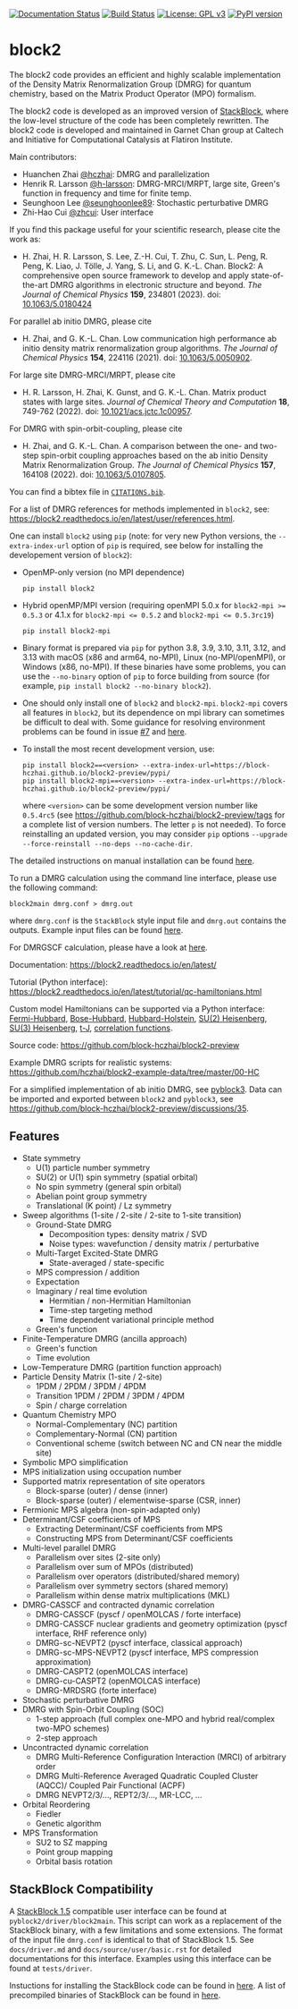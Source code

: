 
[![Documentation Status](https://readthedocs.org/projects/block2/badge/?version=latest)](https://block2.readthedocs.io/en/latest/?badge=latest)
[![Build Status](https://github.com/block-hczhai/block2-preview/workflows/build/badge.svg)](https://github.com/block-hczhai/block2-preview/actions/workflows/build.yml)
[![License: GPL v3](https://img.shields.io/badge/License-GPLv3-blue.svg)](https://www.gnu.org/licenses/gpl-3.0)
[![PyPI version](https://badge.fury.io/py/block2.svg)](https://badge.fury.io/py/block2)

block2
======

The block2 code provides an efficient and highly scalable
implementation of the Density Matrix Renormalization Group (DMRG) for quantum chemistry,
based on the Matrix Product Operator (MPO) formalism.

The block2 code is developed as an improved version of [StackBlock](https://sanshar.github.io/Block/),
where the low-level structure of the code has been completely rewritten.
The block2 code is developed and maintained in Garnet Chan group at Caltech
and Initiative for Computational Catalysis at Flatiron Institute.

Main contributors:

* Huanchen Zhai [@hczhai](https://github.com/hczhai): DMRG and parallelization
* Henrik R. Larsson [@h-larsson](https://github.com/h-larsson): DMRG-MRCI/MRPT, large site, Green's function in frequency and time for finite temp.  
* Seunghoon Lee [@seunghoonlee89](https://github.com/seunghoonlee89): Stochastic perturbative DMRG
* Zhi-Hao Cui [@zhcui](https://github.com/zhcui): User interface

If you find this package useful for your scientific research, please cite the work as:

 - H. Zhai, H. R. Larsson, S. Lee, Z.-H. Cui, T. Zhu, C. Sun, L. Peng, R. Peng, K. Liao, J. Tölle, J. Yang, S. Li, and G. K.-L. Chan. Block2: A comprehensive open source framework to develop and apply state-of-the-art DMRG algorithms in electronic structure and beyond. *The Journal of Chemical Physics* **159**, 234801 (2023). doi: [10.1063/5.0180424](https://doi.org/10.1063/5.0180424)

For parallel ab initio DMRG, please cite

 - H. Zhai, and G. K.-L. Chan. Low communication high performance ab initio density matrix renormalization group algorithms. *The Journal of Chemical Physics* **154**, 224116 (2021). doi: [10.1063/5.0050902](https://doi.org/10.1063/5.0050902).

For large site DMRG-MRCI/MRPT, please cite

 - H. R. Larsson, H. Zhai, K. Gunst, and G. K.-L. Chan. Matrix product states with large sites. *Journal of Chemical Theory and Computation* **18**, 749-762 (2022). doi: [10.1021/acs.jctc.1c00957](https://doi.org/10.1021/acs.jctc.1c00957).

For DMRG with spin-orbit-coupling, please cite

 - H. Zhai, and G. K.-L. Chan. A comparison between the one- and two-step spin-orbit coupling approaches based on the ab initio Density Matrix Renormalization Group. *The Journal of Chemical Physics* **157**, 164108 (2022). doi: [10.1063/5.0107805](https://doi.org/10.1063/5.0107805).

You can find a bibtex file in [`CITATIONS.bib`](https://github.com/block-hczhai/block2-preview/blob/master/CITATIONS.bib).

For a list of DMRG references for methods implemented in ``block2``, see: https://block2.readthedocs.io/en/latest/user/references.html.

One can install ``block2`` using ``pip`` (note: for very new Python versions, the ``--extra-index-url`` option of ``pip`` is required, see below for installing the developement version of ``block2``):

* OpenMP-only version (no MPI dependence)

      pip install block2

* Hybrid openMP/MPI version (requiring openMPI 5.0.x for ``block2-mpi >= 0.5.3`` or 4.1.x for ``block2-mpi <= 0.5.2`` and ``block2-mpi <= 0.5.3rc19``)

      pip install block2-mpi

* Binary format is prepared via ``pip`` for python 3.8, 3.9, 3.10, 3.11, 3.12, and 3.13 with macOS (x86 and arm64, no-MPI), Linux (no-MPI/openMPI), or Windows (x86, no-MPI). If these binaries have some problems, you can use the ``--no-binary`` option of ``pip`` to force building from source (for example, ``pip install block2 --no-binary block2``).

* One should only install one of ``block2`` and ``block2-mpi``. ``block2-mpi`` covers all features in ``block2``, but its dependence on mpi library can sometimes be difficult to deal with. Some guidance for resolving environment problems can be found in issue [#7](https://github.com/block-hczhai/block2-preview/issues/7) and [here](https://block2.readthedocs.io/en/latest/user/installation.html#installation-with-anaconda).

* To install the most recent development version, use:

      pip install block2==<version> --extra-index-url=https://block-hczhai.github.io/block2-preview/pypi/
      pip install block2-mpi==<version> --extra-index-url=https://block-hczhai.github.io/block2-preview/pypi/

  where ``<version>`` can be some development version number like ``0.5.4rc5`` (see https://github.com/block-hczhai/block2-preview/tags for a complete list of version numbers. The letter ``p`` is not needed). To force reinstalling an updated version, you may consider ``pip`` options ``--upgrade --force-reinstall --no-deps --no-cache-dir``.

The detailed instructions on manual installation can be found [here](https://block2.readthedocs.io/en/latest/user/installation.html#manual-installation).

To run a DMRG calculation using the command line interface, please use the following command:

    block2main dmrg.conf > dmrg.out

where ``dmrg.conf`` is the ``StackBlock`` style input file and ``dmrg.out`` contains the outputs.
Example input files can be found [here](https://block2.readthedocs.io/en/latest/user/basic.html).

For DMRGSCF calculation, please have a look at [here](https://block2.readthedocs.io/en/latest/user/dmrg-scf.html).

Documentation: https://block2.readthedocs.io/en/latest/

Tutorial (Python interface): https://block2.readthedocs.io/en/latest/tutorial/qc-hamiltonians.html

Custom model Hamiltonians can be supported via a Python interface: [Fermi-Hubbard](https://block2.readthedocs.io/en/latest/tutorial/hubbard.html), [Bose-Hubbard](https://block2.readthedocs.io/en/latest/tutorial/custom-hamiltonians.html#Bose-Hubbard-Model), [Hubbard-Holstein](https://block2.readthedocs.io/en/latest/tutorial/custom-hamiltonians.html#The-Hubbard-Holstein-Model), [SU(2) Heisenberg](https://block2.readthedocs.io/en/latest/tutorial/heisenberg.html), [SU(3) Heisenberg](https://block2.readthedocs.io/en/latest/tutorial/custom-hamiltonians.html#SU(3)-Heisenberg-Model), [t-J](https://block2.readthedocs.io/en/latest/tutorial/custom-hamiltonians.html#SU(2)-t-J-Model), [correlation functions](https://block2.readthedocs.io/en/latest/tutorial/custom-hamiltonians.html#Correlation-Functions).

Source code: https://github.com/block-hczhai/block2-preview

Example DMRG scripts for realistic systems: https://github.com/hczhai/block2-example-data/tree/master/00-HC

For a simplified implementation of ab initio DMRG, see [pyblock3](https://github.com/block-hczhai/pyblock3-preview). Data can be imported and exported between ``block2`` and ``pyblock3``, see https://github.com/block-hczhai/block2-preview/discussions/35.

Features
--------

* State symmetry
    * U(1) particle number symmetry
    * SU(2) or U(1) spin symmetry (spatial orbital)
    * No spin symmetry (general spin orbital)
    * Abelian point group symmetry
    * Translational (K point) / Lz symmetry
* Sweep algorithms (1-site / 2-site / 2-site to 1-site transition)
    * Ground-State DMRG
        * Decomposition types: density matrix / SVD
        * Noise types: wavefunction / density matrix / perturbative
    * Multi-Target Excited-State DMRG
        * State-averaged / state-specific
    * MPS compression / addition
    * Expectation
    * Imaginary / real time evolution
        * Hermitian / non-Hermitian Hamiltonian
        * Time-step targeting method
        * Time dependent variational principle method
    * Green's function
* Finite-Temperature DMRG (ancilla approach)
    * Green's function
    * Time evolution
* Low-Temperature DMRG (partition function approach)
* Particle Density Matrix (1-site / 2-site)
    * 1PDM / 2PDM / 3PDM / 4PDM
    * Transition 1PDM / 2PDM / 3PDM / 4PDM
    * Spin / charge correlation
* Quantum Chemistry MPO
    * Normal-Complementary (NC) partition
    * Complementary-Normal (CN) partition
    * Conventional scheme (switch between NC and CN near the middle site)
* Symbolic MPO simplification
* MPS initialization using occupation number
* Supported matrix representation of site operators
    * Block-sparse (outer) / dense (inner)
    * Block-sparse (outer) / elementwise-sparse (CSR, inner)
* Fermionic MPS algebra (non-spin-adapted only)
* Determinant/CSF coefficients of MPS
    * Extracting Determinant/CSF coefficients from MPS
    * Constructing MPS from Determinant/CSF coefficients
* Multi-level parallel DMRG
    * Parallelism over sites (2-site only)
    * Parallelism over sum of MPOs (distributed)
    * Parallelism over operators (distributed/shared memory)
    * Parallelism over symmetry sectors (shared memory)
    * Parallelism within dense matrix multiplications (MKL)
* DMRG-CASSCF and contracted dynamic correlation
    * DMRG-CASSCF (pyscf / openMOLCAS / forte interface)
    * DMRG-CASSCF nuclear gradients and geometry optimization (pyscf interface, RHF reference only)
    * DMRG-sc-NEVPT2 (pyscf interface, classical approach)
    * DMRG-sc-MPS-NEVPT2 (pyscf interface, MPS compression approximation)
    * DMRG-CASPT2 (openMOLCAS interface)
    * DMRG-cu-CASPT2 (openMOLCAS interface)
    * DMRG-MRDSRG (forte interface)
* Stochastic perturbative DMRG
* DMRG with Spin-Orbit Coupling (SOC)
    * 1-step approach (full complex one-MPO and hybrid real/complex two-MPO schemes)
    * 2-step approach
* Uncontracted dynamic correlation
    * DMRG Multi-Reference Configuration Interaction (MRCI) of arbitrary order
    * DMRG Multi-Reference Averaged Quadratic Coupled Cluster (AQCC)/ Coupled Pair Functional (ACPF)
    * DMRG NEVPT2/3/..., REPT2/3/..., MR-LCC, ...
* Orbital Reordering
    * Fiedler
    * Genetic algorithm
* MPS Transformation
    * SU2 to SZ mapping
    * Point group mapping
    * Orbital basis rotation

StackBlock Compatibility
------------------------

A [StackBlock 1.5](https://github.com/sanshar/StackBlock) compatible user interface can be found at `pyblock2/driver/block2main`.
This script can work as a replacement of the StackBlock binary, with a few limitations and some extensions.
The format of the input file `dmrg.conf` is identical to that of StackBlock 1.5.
See `docs/driver.md` and `docs/source/user/basic.rst` for detailed documentations for this interface.
Examples using this interface can be found at `tests/driver`.

Instuctions for installing the StackBlock code can be found in [here](https://block2.readthedocs.io/en/latest/user/mps-io.html#stackblock-installation). A list of precompiled binaries of StackBlock can be found in [here](https://github.com/hczhai/StackBlock/releases/tag/v1.5.3).
